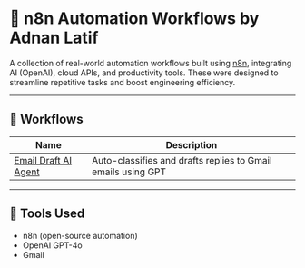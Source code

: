 # 🧠 n8n Automation Workflows by Adnan Latif

A collection of real-world automation workflows built using [n8n](https://n8n.io/), integrating AI (OpenAI), cloud APIs, and productivity tools. These were designed to streamline repetitive tasks and boost engineering efficiency.

---

## 📂 Workflows

| Name                     | Description                                         |
|--------------------------|-----------------------------------------------------|
| [Email Draft AI Agent](./email-draft-ai-agent) | Auto-classifies and drafts replies to Gmail emails using GPT |

---

## 📌 Tools Used

- n8n (open-source automation)
- OpenAI GPT-4o
- Gmail
